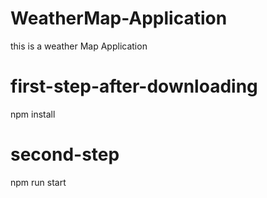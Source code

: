 # WeatherMap-Application
this is a weather Map Application 

# first-step-after-downloading
npm install

# second-step
npm run start
